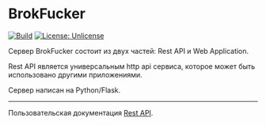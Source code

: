 # **BrokFucker**

  [![Build](https://travis-ci.com/ONUGames/BrokFucker.svg?token=7B7re6XpffyYqKAR9Tk8&branch=production)](https://travis-ci.com/ONUGames/BrokFucker)
  [![License: Unlicense](https://img.shields.io/badge/license-Unlicense-blue.svg)](http://unlicense.org/)

  Сервер BrokFucker состоит из двух частей: Rest API и Web Application.

  Rest API является универсальным http api сервиса, которое может быть использовано другими приложениями.

  Сервер написан на Python/Flask.

  -----------------------------------------

  Пользовательская документация [Rest API](./doc/rest-api.md).